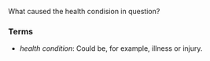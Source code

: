 What caused the health condision in question?

### Terms
* *health condition*: Could be, for example,  illness or injury.
